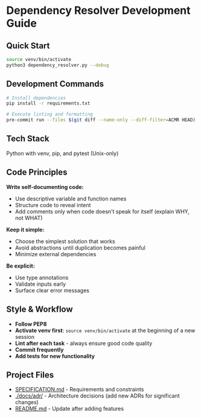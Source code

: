# Dependency Resolver Development Guide

## Quick Start

```bash
source venv/bin/activate
python3 dependency_resolver.py --debug
```

## Development Commands

```bash
# Install dependencies
pip install -r requirements.txt

# Execute linting and formatting
pre-commit run --files $(git diff --name-only --diff-filter=ACMR HEAD)
```

## Tech Stack

Python with venv, pip, and pytest (Unix-only)

## Code Principles

**Write self-documenting code:**

- Use descriptive variable and function names
- Structure code to reveal intent
- Add comments only when code doesn't speak for itself (explain WHY, not WHAT)

**Keep it simple:**

- Choose the simplest solution that works
- Avoid abstractions until duplication becomes painful
- Minimize external dependencies

**Be explicit:**

- Use type annotations
- Validate inputs early
- Surface clear error messages

## Style & Workflow

- **Follow PEP8**
- **Activate venv first**: `source venv/bin/activate` at the beginning of a new session
- **Lint after each task** - always ensure good code quality
- **Commit frequently**
- **Add tests for new functionality**

## Project Files

- [SPECIFICATION.md](./SPECIFICATION.md) - Requirements and constraints
- [./docs/adr/](./docs/adr/) - Architecture decisions (add new ADRs for significant changes)
- [README.md](./README.md) - Update after adding features
